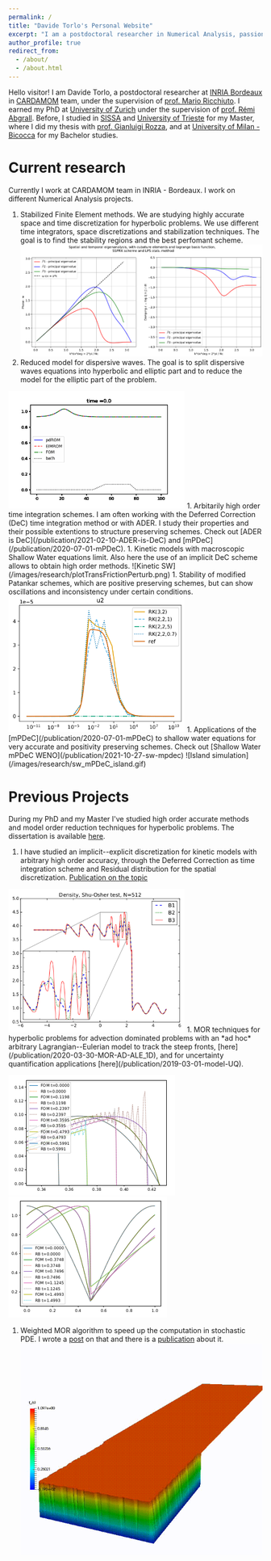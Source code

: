 ```yaml
---
permalink: /
title: "Davide Torlo's Personal Website"
excerpt: "I am a postdoctoral researcher in Numerical Analysis, passionate about Data and musician in spare time."
author_profile: true
redirect_from: 
  - /about/
  - /about.html
---
```


Hello visitor! I am Davide Torlo, a postdoctoral researcher at [INRIA Bordeaux](https://www.inria.fr/fr/centre-inria-bordeaux-sud-ouest) in [CARDAMOM](https://team.inria.fr/cardamom/) team, under the supervision of [prof. Mario Ricchiuto](https://team.inria.fr/cardamom/marioricchiuto/). I earned my PhD at [University of Zurich](https://www.math.uzh.ch/index.php?id=home) under the supervision of [prof. Rémi Abgrall](https://www.math.uzh.ch/index.php?id=people&key1=8882). Before, I studied in [SISSA](https://www.sissa.it/) and [University of Trieste](https://www.units.it) for my Master, where I did my thesis with [prof. Gianluigi Rozza](https://people.sissa.it/~grozza/), and at [University of Milan - Bicocca](https://unimib.it) for my Bachelor studies.


Current research
======
Currently I work at CARDAMOM team in INRIA - Bordeaux. I work on different Numerical Analysis projects.
1. Stabilized Finite Element methods. We are studying highly accurate space and time discretization for hyperbolic problems. We use different time integrators, space discretizations and stabilization techniques. The goal is to find the stability regions and the best perfomant scheme. 
![Dispersion analysis](/images/research/dispersionAnalysis.png)
1. Reduced model for dispersive waves. The goal is to split dispersive waves equations into hyperbolic and elliptic part and to reduce the model for the elliptic part of the problem.
<img src="/images/research/KdVMOR.gif" alt="Dispersive Waves" width="350"/>
1. Arbitarily high order time integration schemes. I am often working with the Deferred Correction (DeC) time integration method or with ADER. I study their properties and their possible extentions to structure preserving schemes. Check out [ADER is DeC](/publication/2021-02-10-ADER-is-DeC) and [mPDeC](/publication/2020-07-01-mPDeC).
1. Kinetic models with macroscopic Shallow Water equations limit. Also here the use of an implicit DeC scheme allows to obtain high order methods.
![Kinetic SW](/images/research/plotTransFrictionPerturb.png)
1. Stability of modified Patankar schemes, which are positive preserving schemes, but can show oscillations and inconsistency under certain conditions.
<img src="/images/research/RobertsonUnstable.png" alt="Robertson Problem MP" width="350"/>
1. Applications of the [mPDeC](/publication/2020-07-01-mPDeC) to shallow water equations for very accurate and positivity preserving schemes. Check out [Shallow Water mPDeC WENO](/publication/2021-10-27-sw-mpdec)
![Island simulation](/images/research/sw_mPDeC_island.gif)

Previous Projects
=================
During my PhD and my Master I've studied high order accurate methods and model order reduction techniques for hyperbolic problems. The dissertation is available [here](http://accdavlo.github.io/files/theses/TorloPhDThesisOneSided.pdf).
1. I have studied an implicit--explicit discretization for kinetic models with arbitrary high order accuracy, through the Deferred Correction as time integration scheme and Residual distribution for the spatial discretization. [Publication on the topic](/publication/2020-06-29-high-order-IMEX-DeC)
<img src="/images/research/kineticEuler.png" alt="Shu Osher test" width="350"/>
1. MOR techniques for hyperbolic problems for advection dominated problems with an *ad hoc* arbitrary Lagrangian--Eulerian model to track the steep fronts, [here](/publication/2020-03-30-MOR-AD-ALE_1D), and for uncertainty quantification applications [here](/publication/2019-03-01-model-UQ).

![Eulerian](/images/research/ALEMOREulerian.png)![Lagrangian](/images/research/ALEMORLagrangian.png)
1. Weighted MOR algorithm to speed up the computation in stochastic PDE. I wrote a [post](/posts/2021/02/wMOR/) on that and there is a [publication](/publication/2018-10-25-stabilized-weighted) about it.
![Advection Dominated](/images/research/MORadvDom.gif)
